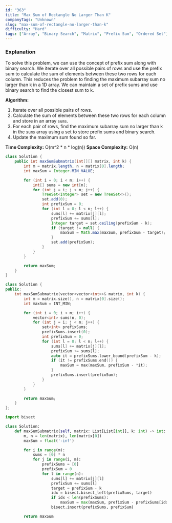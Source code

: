 ```yaml
---
id: "363"
title: "Max Sum of Rectangle No Larger Than K"
companyTags: "Unknown"
slug: "max-sum-of-rectangle-no-larger-than-k"
difficulty: "Hard"
tags: ["Array", "Binary Search", "Matrix", "Prefix Sum", "Ordered Set"]
---
```


### Explanation
To solve this problem, we can use the concept of prefix sum along with binary search. We iterate over all possible pairs of rows and use the prefix sum to calculate the sum of elements between these two rows for each column. This reduces the problem to finding the maximum subarray sum no larger than k in a 1D array. We can maintain a set of prefix sums and use binary search to find the closest sum to k.

**Algorithm:**
1. Iterate over all possible pairs of rows.
2. Calculate the sum of elements between these two rows for each column and store in an array `sums`.
3. For each pair of rows, find the maximum subarray sum no larger than k in the `sums` array using a set to store prefix sums and binary search.
4. Update the maximum sum found so far.

**Time Complexity:** O(m^2 * n * log(n))
**Space Complexity:** O(n)
```java
class Solution {
    public int maxSumSubmatrix(int[][] matrix, int k) {
        int m = matrix.length, n = matrix[0].length;
        int maxSum = Integer.MIN_VALUE;

        for (int i = 0; i < m; i++) {
            int[] sums = new int[n];
            for (int j = i; j < m; j++) {
                TreeSet<Integer> set = new TreeSet<>();
                set.add(0);
                int prefixSum = 0;
                for (int l = 0; l < n; l++) {
                    sums[l] += matrix[j][l];
                    prefixSum += sums[l];
                    Integer target = set.ceiling(prefixSum - k);
                    if (target != null) {
                        maxSum = Math.max(maxSum, prefixSum - target);
                    }
                    set.add(prefixSum);
                }
            }
        }

        return maxSum;
    }
}
```

```cpp
class Solution {
public:
    int maxSumSubmatrix(vector<vector<int>>& matrix, int k) {
        int m = matrix.size(), n = matrix[0].size();
        int maxSum = INT_MIN;

        for (int i = 0; i < m; i++) {
            vector<int> sums(n, 0);
            for (int j = i; j < m; j++) {
                set<int> prefixSums;
                prefixSums.insert(0);
                int prefixSum = 0;
                for (int l = 0; l < n; l++) {
                    sums[l] += matrix[j][l];
                    prefixSum += sums[l];
                    auto it = prefixSums.lower_bound(prefixSum - k);
                    if (it != prefixSums.end()) {
                        maxSum = max(maxSum, prefixSum - *it);
                    }
                    prefixSums.insert(prefixSum);
                }
            }
        }

        return maxSum;
    }
};
```

```python
import bisect

class Solution:
    def maxSumSubmatrix(self, matrix: List[List[int]], k: int) -> int:
        m, n = len(matrix), len(matrix[0])
        maxSum = float('-inf')

        for i in range(m):
            sums = [0] * n
            for j in range(i, m):
                prefixSums = [0]
                prefixSum = 0
                for l in range(n):
                    sums[l] += matrix[j][l]
                    prefixSum += sums[l]
                    target = prefixSum - k
                    idx = bisect.bisect_left(prefixSums, target)
                    if idx < len(prefixSums):
                        maxSum = max(maxSum, prefixSum - prefixSums[idx])
                    bisect.insort(prefixSums, prefixSum)

        return maxSum
```